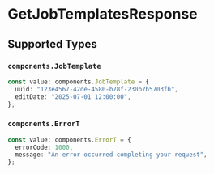 # GetJobTemplatesResponse


## Supported Types

### `components.JobTemplate`

```typescript
const value: components.JobTemplate = {
  uuid: "123e4567-42de-4580-b78f-230b7b5703fb",
  editDate: "2025-07-01 12:00:00",
};
```

### `components.ErrorT`

```typescript
const value: components.ErrorT = {
  errorCode: 1000,
  message: "An error occurred completing your request",
};
```

